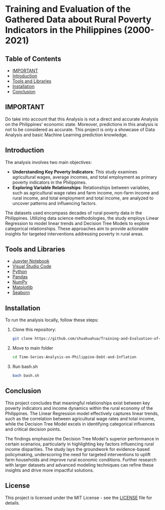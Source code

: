 # Training and Evaluation of the Gathered Data about Rural Poverty Indicators in the Philippines (2000-2021)

## Table of Contents
- [IMPORTANT](#important)
- [Introduction](#introduction)
- [Tools and Libraries](#tools-and-libraries)
- [Installation](#installation)
- [Conclusion](#conclusion)

## IMPORTANT
Do take into account that this Analysis is not a direct and accurate Analysis on the Philippines' economic state. Moreover, predictions in this analysis is not to be considered as accurate. This project is only a showcase of Data Analysis and basic Machine Learning prediction knowledge.

## Introduction

The analysis involves two main objectives:

- **Understanding Key Poverty Indicators**: This study examines agricultural wages, average incomes, and total employment as primary poverty indicators in the Philippines. 
- **Exploring Variable Relationships**: Relationships between variables, such as agricultural wage rates and farm income, non-farm income and rural income, and total employment and total income, are analyzed to uncover patterns and influencing factors.

The datasets used encompass decades of rural poverty data in the Philippines. Utilizing data science methodologies, the study employs Linear Regression to model linear trends and Decision Tree Models to explore categorical relationships. These approaches aim to provide actionable insights for targeted interventions addressing poverty in rural areas.

## Tools and Libraries

- [Jupyter Notebook](https://jupyter.org)
- [Visual Studio Code](https://code.visualstudio.com)
- [Python](https://www.python.org)
- [Pandas](https://pandas.pydata.org/)
- [NumPy](https://numpy.org/)
- [Matplotlib](https://matplotlib.org/)
- [Seaborn](https://seaborn.pydata.org)

## Installation

To run the analysis locally, follow these steps:

1. Clone this repository:

   ```bash
   git clone https://github.com/shuahuahua/Training-and-Evaluation-of-the-Gathered-Data-about-Rural-Poverty-Indicators-in-the-Philippines.git
   ```
2. Move to main folder
   ```bash
   cd Time-Series-Analysis-on-Philippine-Debt-and-Inflation
   ```
   
3. Run bash.sh
   ```bash
   bash bash.sh
   ```

## Conclusion

This project concludes that meaningful relationships exist between key poverty indicators and income dynamics within the rural economy of the Philippines. The Linear Regression model effectively captures linear trends, such as the correlation between agricultural wage rates and total income, while the Decision Tree Model excels in identifying categorical influences and critical decision points.

The findings emphasize the Decision Tree Model's superior performance in certain scenarios, particularly in highlighting key factors influencing rural income disparities. The study lays the groundwork for evidence-based policymaking, underscoring the need for targeted interventions to uplift farm households and improve rural economic conditions. Further research with larger datasets and advanced modeling techniques can refine these insights and drive more impactful solutions. 

## License

This project is licensed under the MIT License - see the [LICENSE](LICENSE) file for details.